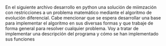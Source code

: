 En el siguiente archivo desarrollo en python una solución de miimzación con restricciones a un problema matemático mediante el algoritmo de evolución diferencial.
Cabe mencionar que se espera desarrollar una base para implementar el algoritmo en sus diversas formas y que trabaje de forma general para resolver cualquier problema.
Voy a tratar de implementar una descripción del programa y cómo se han implementado sus funciones
